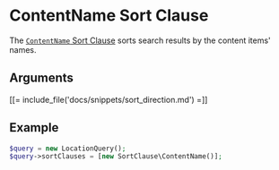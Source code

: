 # ContentName Sort Clause

The [`ContentName` Sort Clause](../../api/php_api/php_api_reference/classes/Ibexa-Contracts-Core-Repository-Values-Content-Query-SortClause-ContentName.html)
sorts search results by the content items' names.

## Arguments

[[= include_file('docs/snippets/sort_direction.md') =]]

## Example

``` php
$query = new LocationQuery();
$query->sortClauses = [new SortClause\ContentName()];
```
